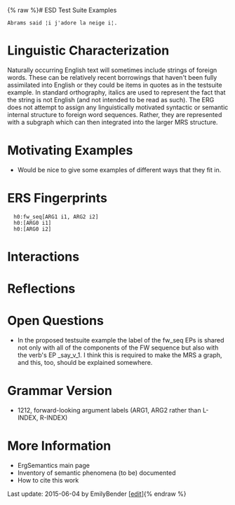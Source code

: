 {% raw %}# ESD Test Suite Examples

    Abrams said ¦i j'adore la neige i¦.

# Linguistic Characterization

Naturally occurring English text will sometimes include strings of
foreign words. These can be relatively recent borrowings that haven't
been fully assimilated into English or they could be items in quotes as
in the testsuite example. In standard orthography, italics are used to
represent the fact that the string is not English (and not intended to
be read as such). The ERG does not attempt to assign any linguistically
motivated syntactic or semantic internal structure to foreign word
sequences. Rather, they are represented with a subgraph which can then
integrated into the larger MRS structure.

# Motivating Examples

- Would be nice to give some examples of different ways that they fit
in.

# ERS Fingerprints

      h0:fw_seq[ARG1 i1, ARG2 i2]
      h0:[ARG0 i1]
      h0:[ARG0 i2]

# Interactions

# Reflections

# Open Questions

- In the proposed testsuite example the label of the fw\_seq EPs is
shared not only with all of the components of the FW sequence but
also with the verb's EP \_say\_v\_1. I think this is required to
make the MRS a graph, and this, too, should be explained somewhere.

# Grammar Version

- 1212, forward-looking argument labels (ARG1, ARG2 rather than
L-INDEX, R-INDEX)

# More Information

- ErgSemantics main page
- Inventory of semantic phenomena (to be)
documented
- How to cite this work

Last update: 2015-06-04 by EmilyBender [[edit](https://github.com/delph-in/docs/wiki/ErgSemantics_ForeignExpressions/_edit)]{% endraw %}